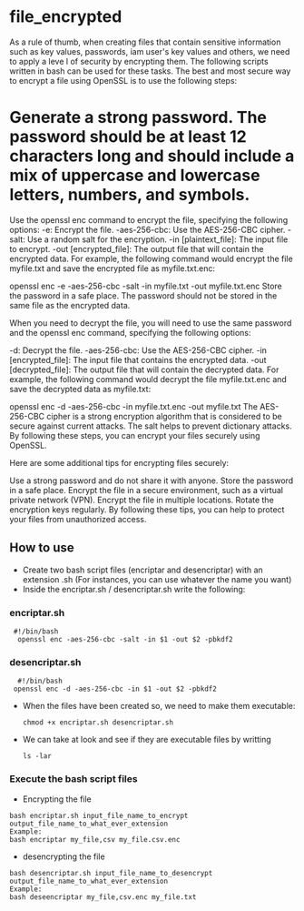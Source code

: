 # file_encrypted
As a rule of thumb, when creating files that contain sensitive information such as key values, passwords, iam user's key values and others, we need to apply a leve l of security by encrypting them. The following scripts written in bash can be used for these tasks.
The best and most secure way to encrypt a file using OpenSSL is to use the following steps:

# Generate a strong password. The password should be at least 12 characters long and should include a mix of uppercase and lowercase letters, numbers, and symbols.
Use the openssl enc command to encrypt the file, specifying the following options:
-e: Encrypt the file.
-aes-256-cbc: Use the AES-256-CBC cipher.
-salt: Use a random salt for the encryption.
-in [plaintext_file]: The input file to encrypt.
-out [encrypted_file]: The output file that will contain the encrypted data.
For example, the following command would encrypt the file myfile.txt and save the encrypted file as myfile.txt.enc:

openssl enc -e -aes-256-cbc -salt -in myfile.txt -out myfile.txt.enc
Store the password in a safe place. The password should not be stored in the same file as the encrypted data.

When you need to decrypt the file, you will need to use the same password and the openssl enc command, specifying the following options:

-d: Decrypt the file.
-aes-256-cbc: Use the AES-256-CBC cipher.
-in [encrypted_file]: The input file that contains the encrypted data.
-out [decrypted_file]: The output file that will contain the decrypted data.
For example, the following command would decrypt the file myfile.txt.enc and save the decrypted data as myfile.txt:

openssl enc -d -aes-256-cbc -in myfile.txt.enc -out myfile.txt
The AES-256-CBC cipher is a strong encryption algorithm that is considered to be secure against current attacks. The salt helps to prevent dictionary attacks. By following these steps, you can encrypt your files securely using OpenSSL.

Here are some additional tips for encrypting files securely:

Use a strong password and do not share it with anyone.
Store the password in a safe place.
Encrypt the file in a secure environment, such as a virtual private network (VPN).
Encrypt the file in multiple locations.
Rotate the encryption keys regularly.
By following these tips, you can help to protect your files from unauthorized access.
## How to use

* Create two bash script files (encriptar and desencriptar) with an extension .sh (For instances, you can use whatever the name you want)
* Inside the encriptar.sh / desencriptar.sh write the following:

### encriptar.sh

  ```shell
   #!/bin/bash
    openssl enc -aes-256-cbc -salt -in $1 -out $2 -pbkdf2
  ```
### desencriptar.sh
```shell
  #!/bin/bash
 openssl enc -d -aes-256-cbc -in $1 -out $2 -pbkdf2
```

* When the files have been created so, we need to make them executable:
  ```shell
  chmod +x encriptar.sh desencriptar.sh
  ```
* We can take at look and see if they are executable files by writting
  ```shell
  ls -lar
  ```

### Execute the bash script files
* Encrypting the file
```shell
bash encriptar.sh input_file_name_to_encrypt output_file_name_to_what_ever_extension
Example:
bash encriptar my_file,csv my_file.csv.enc
```
* desencrypting the file
```shell
bash desencriptar.sh input_file_name_to_desencrypt output_file_name_to_what_ever_extension
Example:
bash deseencriptar my_file,csv.enc my_file.txt
```

  
